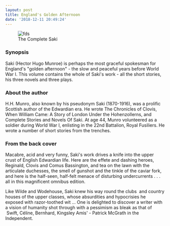 ```yaml
---
layout: post
title: England's Golden Afternoon
date: '2018-12-11 20:49:24'
---
```


<figure class="kg-card kg-image-card kg-card-hascaption"><img src="https://images-na.ssl-images-amazon.com/images/I/41P7d%2BmDHML.SX321_BO1,204,203,200.jpg" class="kg-image" alt="fds"><figcaption>The Complete Saki</figcaption></figure>

### Synopsis

Saki (Hector Hugo Munroe) is perhaps the most graceful spokesman for England's "golden afternoon" - the slow and peaceful years before World War I. This volume contains the whole of Saki's work - all the short stories, his three novels and three plays.

### About the author

H.H. Munro, also known by his pseudonym Saki (1870-1916), was a prolific Scottish author of the Edwardian era. He wrote The Chronicles of Clovis, When William Came: A Story of London Under the Hohenzollerns, and Complete Stories and Novels Of Saki. At age 44, Munro volunteered as a soldier during World War I, enlisting in the 22nd Battalion, Royal Fusiliers. He wrote a number of short stories from the trenches.

### From the back cover

Macabre, acid and very funny, Saki's work drives a knife into the upper crust of English Edwardian life. Here are the effete and dashing heroes, Reginald, Clovis and Comus Bassington, and tea on the lawn with the articulate duchesses, the smell of gunshot and the tinkle of the caviar fork, and here is the half-seen, half-felt menace of disturbing undercurrents . . . all in this magnificent omnibus edition.

Like Wilde and Wodehouse, Saki knew his way round the clubs &nbsp;and country houses of the upper classes, whose absurdities and hypocrisies he exposed with razor-toothed wit ... One is delighted to discover a writer with a vision of humanity shot through with a pessimism as bleak as that of &nbsp;Swift, Céline, Bernhard, Kingsley Amis' - Patrick McGrath in the Independent.

